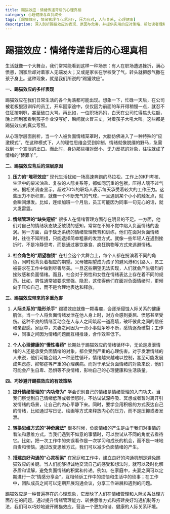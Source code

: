 ```yaml
---
title: 踢猫效应：情绪传递背后的心理真相
category: 心理健康与自我成长
tags: [踢猫效应, 情绪管理与心理治疗, 压力应对, 人际关系, 心理健康]
description: 深入剖析踢猫效应的表现、原因与危害，并提供实用的应对策略，帮助读者理解情绪传递背后的心理机制，提升情绪管理能力，改善人际关系，促进心理健康。
---
```


# 踢猫效应：情绪传递背后的心理真相

生活就像一个大舞台，我们常常能看到这样一种场景：有人在职场遭遇挫折，满心愤懑，回家后却对着家人无端发火；又或是家长在学校受了气，转头就把怨气撒在孩子身上。这种现象，就是我们所说的“踢猫效应”。

**一、踢猫效应的多样表现**

踢猫效应在我们日常生活的各个角落都可能出现。想象一下，忙碌一天后，在公司被老板狠狠训斥的员工，开车回家途中，仅仅因为前面的车开得稍慢一点，就忍不住狂按喇叭，甚至破口大骂。再比如，一位职场妈妈，白天在公司忙得焦头烂额，晚上回到家看到孩子作业没写好，瞬间就火冒三丈，对着孩子大吼大叫。这些都是踢猫效应的真实写照。

从心理学层面剖析，当一个人被负面情绪笼罩时，大脑仿佛进入了一种特殊的“应激模式”。在这种模式下，人的理性思维会受到抑制，情绪就像脱缰的野马，急需找到一个宣泄的出口。而此时，身边那些相对弱小、无力反抗的对象，往往就成了情绪的“替罪羊”。

**二、踢猫效应背后的深层原因**

1. **压力的“堆积效应”**
现代生活犹如一场高速奔跑的马拉松，工作上的KPI考核、生活中的柴米油盐、复杂的人际关系等，都如同沉重的包袱，压得人喘不过气来。据相关调查显示，超过70%的职场人表示每天承受着较大的工作压力。这些压力不断积累，就像一个不断充气的气球，一旦遇到某个小小的触发点，就会瞬间爆发。比如，连续加班一个月后，员工可能因为同事一句无心的话，就大发雷霆。

2. **情绪管理的“缺失短板”**
很多人在情绪管理方面存在明显的不足。一方面，他们对自己的情绪状态缺乏敏锐的感知，常常在不知不觉中陷入负面情绪的漩涡。另一方面，由于缺乏系统的情绪管理教育和训练，他们在面对负面情绪时，往往不知所措，只能选择简单粗暴的发泄方式。就像一些年轻人在遇到挫折时，不是冷静思考，而是通过暴饮暴食、疯狂购物等方式来逃避情绪。

3. **社会角色的“期望枷锁”**
在社会这个大舞台上，每个人都在扮演着不同的角色，同时也背负着相应的期望。父母被期望成为孩子的避风港和引路人，员工被要求在工作中做到尽善尽美。一旦这些期望无法实现，人们就会产生强烈的挫败感和负面情绪。而且，社会对于男性和女性在情绪表达上存在着不同的规范。比如，男性通常被要求坚强、隐忍，这使得他们在面对负面情绪时，更倾向于压抑自己，而不是合理地表达和释放。

**三、踢猫效应带来的多重危害**

1. **人际关系的“隐形杀手”**
踢猫效应就像一颗毒瘤，会逐渐侵蚀人际关系的健康肌体。当一个人将负面情绪发泄在他人身上时，对方会感到委屈、愤怒甚至受伤。这种不良的情绪互动会在人与人之间筑起一道高墙，破坏彼此之间的信任和亲密感。家庭中，夫妻之间因为一点小事就争吵不断，感情逐渐破裂；工作中，同事之间因为情绪问题而互相推诿，合作效率低下。

2. **个人心理健康的“慢性毒药”**
长期处于踢猫效应的情绪循环中，无论是发泄情绪的人还是承受负面情绪的对象，都会受到严重的心理伤害。对于发泄情绪的人来说，他们可能会陷入一种恶性循环，情绪越来越难以控制，甚至可能发展成焦虑症、抑郁症等严重的心理疾病。而对于承受负面情绪的对象来说，他们可能会产生自卑、恐惧等不良情绪，影响自己的心理健康和生活质量。

**四、巧妙避开踢猫效应的有效策略**

1. **提升情绪管理的“内功修为”**
学会识别自己的情绪是情绪管理的入门功夫。当我们察觉到自己情绪低落或者愤怒时，不妨试试深呼吸、冥想或者暂时离开引发情绪的场景，让自己的内心平静下来。同时，要学会用积极的方式表达自己的情绪，比如通过写日记、绘画等方式来释放内心的压力，而不是压抑或者发泄。

2. **转换思维方式的“神奇魔法”**
很多时候，负面情绪的产生是由于我们对事情的看法和思维方式。当我们遇到不如意的事情时，可以尝试从不同的角度去看待它。比如，把一次工作中的失误看作是一次学习和成长的机会，而不是一味地自责和懊恼。通过改变思维方式，我们可以减少负面情绪的产生。

3. **搭建良好沟通的“心灵桥梁”**
在家庭和工作中，建立良好的沟通机制是避免踢猫效应的关键。当人们能够坦诚地交流自己的感受和想法时，就可以及时化解矛盾和误解，避免负面情绪的积累和传递。例如，在家庭中，夫妻之间可以定期进行一次“情感分享会”，互相倾诉工作中的烦恼和生活中的琐事；在工作中，团队成员之间可以定期开展沟通会议，分享工作进展和遇到的问题。

踢猫效应是一种普遍存在的心理现象，它反映了人们在情绪管理和人际关系处理方面存在的问题。通过提升情绪管理能力、转换思维方式和搭建良好沟通机制等方法，我们可以巧妙地避开踢猫效应，营造一个更加和谐、健康的人际关系环境。